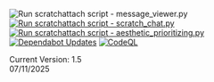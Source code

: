![Run scratchattach script - message_viewer.py](https://github.com/bossOfCode/scratchattach/actions/workflows/action1.yml/badge.svg)
[![Run scratchattach script - scratch_chat.py](https://github.com/bossOfCode/scratchattach/actions/workflows/action2.yml/badge.svg)](https://github.com/bossOfCode/scratchattach/actions/workflows/action2.yml) 
[![Run scratchattach script - aesthetic_prioritizing.py](https://github.com/bossOfCode/scratchattach/actions/workflows/action4.yml/badge.svg)](https://github.com/bossOfCode/scratchattach/actions/workflows/action4.yml)
[![Dependabot Updates](https://github.com/bossOfCode/scratchattach/actions/workflows/dependabot/dependabot-updates/badge.svg)](https://github.com/bossOfCode/scratchattach/actions/workflows/dependabot/dependabot-updates) 
[![CodeQL](https://github.com/bossOfCode/scratchattach/actions/workflows/github-code-scanning/codeql/badge.svg)](https://github.com/bossOfCode/scratchattach/actions/workflows/github-code-scanning/codeql)

Current Version: 1.5 <br>
07/11/2025
